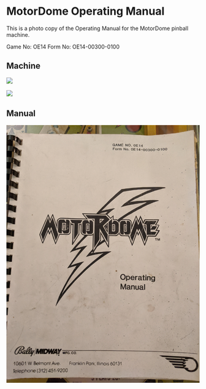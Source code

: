 # MotorDome Operating Manual

This is a photo copy of the Operating Manual for the MotorDome pinball machine.

Game No: OE14
Form No: OE14-00300-0100

## Machine

![](https://github.com/bkuhl/motordome/blob/master/Operating-Manual/0_front.jpg?raw=true)

![](https://github.com/bkuhl/motordome/blob/master/Operating-Manual/0_side.jpg?raw=true)

## Manual

![](https://github.com/bkuhl/motordome/blob/master/Operating-Manual/0_cover.jpg?raw=true)